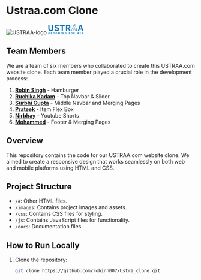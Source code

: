 # Ustraa.com Clone

![USTRAA-logo](https://github.com/hmohammed448/Ustraa-Clone/assets/101665407/2ac084f1-8f8f-41b0-ad01-d8210a539f54)
<svg xmlns="http://www.w3.org/2000/svg" width="94" height="28" fill="none"><path fill="#187DBB" d="M9.933 11.817a5.764 5.764 0 0 1-.74 3.372 3.064 3.064 0 0 1-2.614.995 3.725 3.725 0 0 1-2.002-.447 2.47 2.47 0 0 1-.994-1.377 8.59 8.59 0 0 1-.32-2.58V2.65H0v9.346c0 2.537.522 4.347 1.556 5.444a6.74 6.74 0 0 0 5.062 1.633c2.359 0 4.055-.548 5.074-1.645 1.019-1.097 1.53-2.907 1.53-5.419V2.65H9.935l-.002 9.167ZM27.082 10.363a6.251 6.251 0 0 0-1.785-.852 50.277 50.277 0 0 0-2.014-.573 11.143 11.143 0 0 1-2.589-.83 1.299 1.299 0 0 1-.738-1.185 1.413 1.413 0 0 1 .714-1.3 3.612 3.612 0 0 1 1.85-.408 3.758 3.758 0 0 1 3.454 1.913l2.5-1.948c-1.162-1.916-3.13-2.875-5.906-2.875a6.754 6.754 0 0 0-4.424 1.288 4.368 4.368 0 0 0-1.542 3.571c-.028.72.13 1.436.459 2.078.31.55.746 1.018 1.274 1.365a6.989 6.989 0 0 0 1.913.892c.739.23 1.53.46 2.359.676.62.144 1.226.344 1.81.599.307.141.574.356.778.624.18.262.27.575.255.893.029.572-.26 1.113-.753 1.406a3.987 3.987 0 0 1-2.078.459 5.384 5.384 0 0 1-1.582-.217 4 4 0 0 1-1.186-.609 5.924 5.924 0 0 1-1.058-1.185l-2.524 1.917a5.798 5.798 0 0 0 2.563 2.283 8.96 8.96 0 0 0 3.71.714 7.336 7.336 0 0 0 4.684-1.293 4.476 4.476 0 0 0 1.582-3.697 4.793 4.793 0 0 0-.472-2.27 3.917 3.917 0 0 0-1.254-1.436ZM30.69 5.634h4.948V18.72h3.277V5.634h4.948V2.65H30.69v2.984ZM57.822 10.696a5.575 5.575 0 0 0 .867-3.277 4.345 4.345 0 0 0-1.428-3.66 7.426 7.426 0 0 0-4.535-1.109h-5.843v16.07h3.277v-6.087h1.658l4.093 6.087h3.762l-4.297-6.465a3.905 3.905 0 0 0 2.446-1.56Zm-3.57-1.135c-.55.16-1.123.228-1.696.205h-2.397V5.494h2.537a3.797 3.797 0 0 1 2.053.421c.468.41.702 1.027.624 1.645.027.469-.06.937-.254 1.364a1.69 1.69 0 0 1-.866.637h-.001ZM88.207 2.65h-4.26L78.63 18.72h3.252l1.046-3.264h6.184l1.071 3.264h3.354l-5.33-16.07Zm-4.347 9.933 2.168-6.644 2.155 6.644H83.86ZM74.284 9.357a32.798 32.798 0 0 0-3.265-6.036l.536-1.212A1.136 1.136 0 0 0 70.98.62a1.132 1.132 0 0 0-1.496.578l-.365.828a1.704 1.704 0 0 0-.255-.012h-.153A2.378 2.378 0 0 0 66.5 4.538c.02.291.094.576.217.841l-5.151 11.667-.306.7.702.306 1.989.88a1.72 1.72 0 0 0 2.284-.879l2.613-5.928c.36-.82.04-1.778-.739-2.218l.582-1.303c.446.832.846 1.688 1.198 2.563a27.496 27.496 0 0 1 1.696 5.929c.065.436.255.843.548 1.173a2.367 2.367 0 0 0 4.105-2.07 32.581 32.581 0 0 0-1.954-6.842ZM70.19 1.502a.358.358 0 0 1 .327-.217.46.46 0 0 1 .14.026c.185.084.27.3.192.487l-.366.841a2.23 2.23 0 0 0-.608-.408l.315-.729Zm-2.882 8.351a.487.487 0 0 0 .244.638l.114.051a.974.974 0 0 1 .497 1.275l-2.627 5.916a.974.974 0 0 1-.88.574c-.136 0-.27-.027-.396-.077l-1.99-.88 4.948-11.207c.357.522.69 1.058 1.007 1.607l-.917 2.103Zm7.664 8.072c-.292.25-.662.39-1.046.395-.467.001-.91-.204-1.211-.56a1.604 1.604 0 0 1-.365-.804 28.112 28.112 0 0 0-1.747-6.095 28.536 28.536 0 0 0-3.022-5.558 1.608 1.608 0 0 1 1.198-2.533h.102c.564-.001 1.087.294 1.377.777a31.87 31.87 0 0 1 5.228 12.783 1.6 1.6 0 0 1-.514 1.6v-.005Z"/><path fill="#187DBB" d="M69.078 5.677a1.217 1.217 0 1 0-.165-2.429 1.217 1.217 0 0 0 .165 2.43ZM74.114 18.02a1.217 1.217 0 1 0-.165-2.429 1.217 1.217 0 0 0 .165 2.43ZM3.52 23.969a1.118 1.118 0 0 0-.447-.433 1.44 1.44 0 0 0-.65-.14 1.04 1.04 0 0 0-.932.42c-.218.375-.32.805-.293 1.238-.035.419.063.838.28 1.199.225.27.568.413.918.382.306.005.608-.065.88-.205v-.738h-.93v-.853h1.9v2.085c-.247.177-.523.31-.815.395a3.386 3.386 0 0 1-1.007.154 2.23 2.23 0 0 1-1.67-.574 2.606 2.606 0 0 1-.562-1.849c0-1.67.74-2.512 2.206-2.512.385-.007.768.067 1.123.217.305.13.561.353.73.638l-.732.576ZM9.651 27.378l-1.21-1.798h-.488v1.798H6.98V22.63h1.722c.47-.037.94.08 1.339.331.306.273.462.676.421 1.083.017.343-.072.683-.254.974-.17.247-.435.413-.73.46l1.262 1.912H9.643l.008-.012Zm-.165-3.287a.556.556 0 0 0-.179-.487 1.163 1.163 0 0 0-.599-.122h-.747v1.262h.714a1.62 1.62 0 0 0 .497-.063.442.442 0 0 0 .254-.191c.048-.13.068-.268.06-.407v.008ZM17.01 25.001a2.8 2.8 0 0 1-.523 1.85 1.88 1.88 0 0 1-1.517.608 1.813 1.813 0 0 1-1.542-.65 3.591 3.591 0 0 1 0-3.652 1.813 1.813 0 0 1 1.542-.65 1.838 1.838 0 0 1 1.556.65c.352.548.521 1.194.483 1.844Zm-.995 0a2.321 2.321 0 0 0-.244-1.223.873.873 0 0 0-.803-.382.86.86 0 0 0-.804.382c-.185.38-.269.801-.243 1.223a2.32 2.32 0 0 0 .243 1.224c.18.262.487.408.804.382a.86.86 0 0 0 .803-.382c.192-.378.276-.801.244-1.224ZM23.436 25.001a2.8 2.8 0 0 1-.522 1.85 1.88 1.88 0 0 1-1.517.608 1.813 1.813 0 0 1-1.543-.65 3.591 3.591 0 0 1 0-3.652 1.813 1.813 0 0 1 1.543-.65 1.838 1.838 0 0 1 1.556.65c.352.548.52 1.194.483 1.844Zm-.995 0a2.321 2.321 0 0 0-.243-1.223.873.873 0 0 0-.804-.382.86.86 0 0 0-.803.382c-.185.38-.27.801-.244 1.223a2.32 2.32 0 0 0 .244 1.224c.18.262.486.408.803.382a.86.86 0 0 0 .804-.382c.191-.378.275-.801.243-1.224ZM29.76 27.378V24.19l-1.136 1.976h-.56L26.94 24.19v3.188h-.93V22.63h1.109l1.237 2.244 1.249-2.244h1.083v4.748h-.93ZM35.599 27.374h-2.283v-.739h.664v-3.252h-.664v-.74H35.6v.74h-.663v3.25h.663v.741ZM40.891 27.378l-1.721-3.392v3.392h-.944V22.63h1.25l1.606 3.2v-3.2h.944v4.748H40.89ZM47.942 23.969a1.117 1.117 0 0 0-.447-.433 1.44 1.44 0 0 0-.65-.14 1.04 1.04 0 0 0-.931.42c-.218.375-.32.805-.294 1.238-.034.419.064.838.28 1.199.225.27.568.413.918.382.306.005.608-.065.88-.205v-.738h-.905v-.853h1.9v2.085a2.7 2.7 0 0 1-.815.395 3.387 3.387 0 0 1-1.007.154 2.229 2.229 0 0 1-1.67-.574 2.606 2.606 0 0 1-.562-1.849c0-1.67.74-2.512 2.206-2.512.385-.007.768.067 1.123.217.305.13.561.353.73.638l-.756.576ZM55.838 23.522v1.02h1.747v.852h-1.747v1.984h-.974V22.63h3.044v.88h-2.07v.012ZM64.2 25.001a2.8 2.8 0 0 1-.523 1.85 1.88 1.88 0 0 1-1.517.608 1.813 1.813 0 0 1-1.542-.65 3.591 3.591 0 0 1 0-3.652 1.814 1.814 0 0 1 1.542-.65 1.84 1.84 0 0 1 1.556.65A3.08 3.08 0 0 1 64.199 25Zm-.995 0a2.321 2.321 0 0 0-.244-1.223.873.873 0 0 0-.803-.382.86.86 0 0 0-.804.382c-.185.38-.269.801-.243 1.223a2.32 2.32 0 0 0 .243 1.224c.18.262.486.408.804.382a.86.86 0 0 0 .803-.382c.191-.378.276-.801.244-1.224ZM69.425 27.378l-1.21-1.798h-.488v1.798h-.974V22.63h1.722c.47-.037.94.08 1.339.331.305.273.462.676.421 1.083.017.343-.072.683-.254.974-.171.247-.435.413-.73.46l1.261 1.912h-1.095l.008-.012Zm-.153-3.287a.556.556 0 0 0-.179-.487 1.163 1.163 0 0 0-.599-.122h-.752v1.262h.713a1.62 1.62 0 0 0 .498-.063.443.443 0 0 0 .254-.191c.05-.13.072-.268.065-.407v.008ZM80.123 27.378V24.19l-1.135 1.976h-.561l-1.123-1.976v3.188h-.93V22.63h1.11l1.236 2.244 1.25-2.244h1.083v4.748h-.93ZM83.833 27.378V22.63h3.073v.852h-2.117v1.007h1.785v.852h-1.785v1.135h2.117v.88h-3.073v.022ZM92.198 27.378l-1.721-3.392v3.392h-.944V22.63h1.25l1.606 3.2v-3.2h.944v4.748h-1.135Z"/></svg>


## Team Members

We are a team of six members who collaborated to create this USTRAA.com website clone. Each team member played a crucial role in the development process:

1. **[Robin Singh](#)** - Hamburger
2. **[Ruchika Kadam](#)** - Top Navbar & Slider
3. **[Surbhi Gupta](#)** - Middle Navbar and Merging Pages
4. **[Prateek](#)** - Item Flex Box
5. **[Nirbhay](#)** - Youtube Shorts
6. **[Mohammed](#)** - Footer & Merging Pages

## Overview

This repository contains the code for our USTRAA.com website clone. We aimed to create a responsive design that works seamlessly on both web and mobile platforms using HTML and CSS.

## Project Structure

- `/#`: Other HTML files.
- `/images`: Contains project images and assets.
- `/css`: Contains CSS files for styling.
- `/js`: Contains JavaScript files for functionality.
- `/docs`: Documentation files.

## How to Run Locally

1. Clone the repository:

   ```bash
   git clone https://github.com/robinn007/Ustra_clone.git
